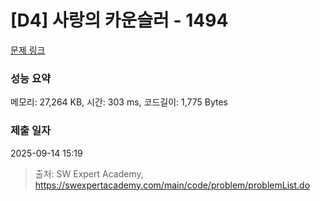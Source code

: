 # [D4] 사랑의 카운슬러 - 1494 

[문제 링크](https://swexpertacademy.com/main/code/problem/problemDetail.do?contestProbId=AV2b_WPaAEIBBASw) 

### 성능 요약

메모리: 27,264 KB, 시간: 303 ms, 코드길이: 1,775 Bytes

### 제출 일자

2025-09-14 15:19



> 출처: SW Expert Academy, https://swexpertacademy.com/main/code/problem/problemList.do